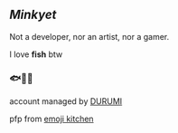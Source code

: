 ## _Minkyet_

Not a developer, nor an artist, nor a gamer.

I love **fish** btw

### 🐟🐠🐳

account managed by [DURUMI](https://github.com/SPACEGG)

pfp from [emoji kitchen](https://www.google.com/search?q=emoji+kitchen)
